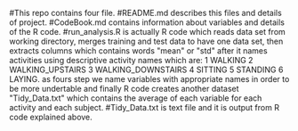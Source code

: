 


#This repo contains four file. 
#README.md describes this files and details of project. 
#CodeBook.md contains information about variables and details of the R code. 
#run_analysis.R is actually R code which reads data set from working directory, merges training and test data to have one data set, then extracts columns which contains words "mean" or "std" after it names activities using descriptive activity names which are: 
1 WALKING
2 WALKING_UPSTAIRS
3 WALKING_DOWNSTAIRS
4 SITTING
5 STANDING
6 LAYING.
as fours step we name variables with appropriate names in order to be more undertable and finally R code creates another dataset "Tidy_Data.txt" which contains the average of each variable for each activity and each subject.
#Tidy_Data.txt is text file and it is output from R code explained above.

